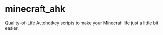 # minecraft_ahk
Quality-of-Life Autohotkey scripts to make your Minecraft life just a little bit easier.
